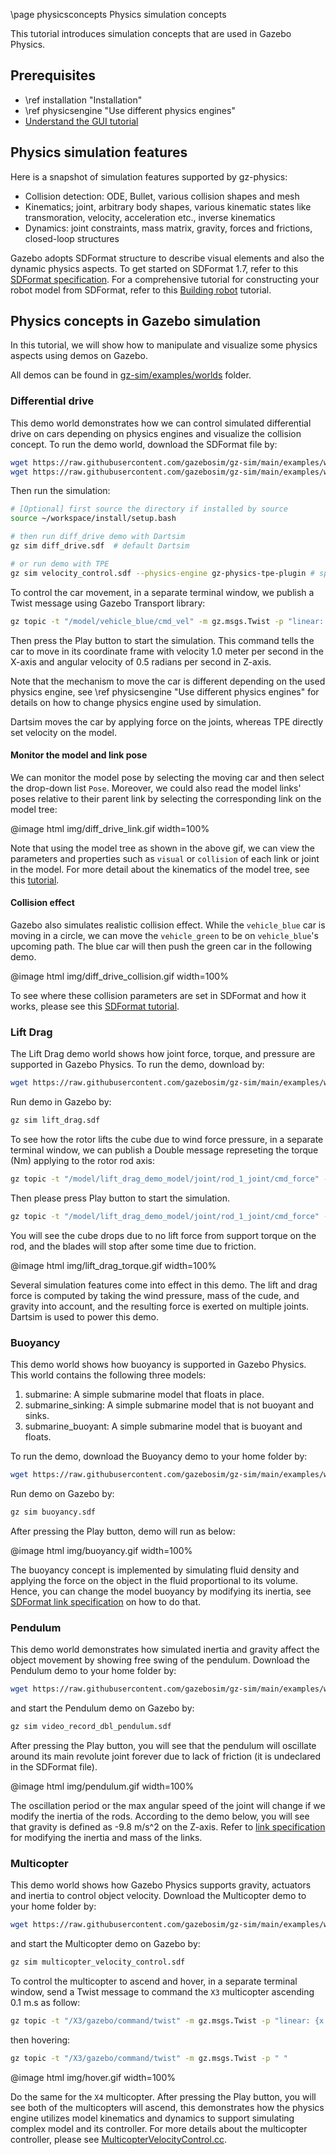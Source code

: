 \page physicsconcepts Physics simulation concepts

This tutorial introduces simulation concepts that are used in Gazebo Physics.

## Prerequisites

- \ref installation "Installation"
- \ref physicsengine "Use different physics engines"
- [Understand the GUI tutorial](https://gazebosim.org/docs/fortress/gui)

## Physics simulation features

Here is a snapshot of simulation features supported by gz-physics:

- Collision detection: ODE, Bullet, various collision shapes and mesh
- Kinematics; joint, arbitrary body shapes, various kinematic states like transmoration, velocity, acceleration etc., inverse kinematics
- Dynamics: joint constraints, mass matrix, gravity, forces and frictions, closed-loop structures

Gazebo adopts SDFormat structure to describe visual elements and
also the dynamic physics aspects. To get started on SDFormat 1.7, refer to this
[SDFormat specification](http://sdformat.org/spec?ver=1.7&elem=sdf).
For a comprehensive tutorial for constructing your robot model from SDFormat, refer to this [Building robot](https://gazebosim.org/docs/fortress/building_robot) tutorial.

## Physics concepts in Gazebo simulation

In this tutorial, we will show how to
manipulate and visualize some physics aspects using demos on Gazebo.

All demos can be found in [gz-sim/examples/worlds](https://github.com/gazebosim/gz-sim/blob/main/examples/worlds/) folder.

### Differential drive

This demo world demonstrates how we can control simulated differential drive on
cars depending on physics engines and visualize the collision concept.
To run the demo world, download the SDFormat file by:

```bash
wget https://raw.githubusercontent.com/gazebosim/gz-sim/main/examples/worlds/diff_drive.sdf -P ~
wget https://raw.githubusercontent.com/gazebosim/gz-sim/main/examples/worlds/velocity_control.sdf -P ~
```

Then run the simulation:

```bash
# [Optional] first source the directory if installed by source
source ~/workspace/install/setup.bash

# then run diff_drive demo with Dartsim
gz sim diff_drive.sdf  # default Dartsim

# or run demo with TPE
gz sim velocity_control.sdf --physics-engine gz-physics-tpe-plugin # specify TPE as physics engine
```

To control the car movement, in a separate terminal window, we publish a
Twist message using Gazebo Transport library:

```bash
gz topic -t "/model/vehicle_blue/cmd_vel" -m gz.msgs.Twist -p "linear: {x: 1.0}, angular: {z: 0.5}"
```

Then press the Play button to start the simulation.
This command tells the car to move in its coordinate frame with velocity
1.0 meter per second in the X-axis and angular velocity of 0.5 radians per
second in Z-axis.

Note that the mechanism to move the car is different depending on the used physics
engine, see \ref physicsengine "Use different physics engines" for details on how to change physics engine used by simulation.

Dartsim moves the car by applying force on the joints, whereas TPE directly set velocity on the model.

#### Monitor the model and link pose

We can monitor the model pose by selecting the moving car and then
select the drop-down list `Pose`. Moreover, we could also read the model
links' poses relative to their parent link by selecting the
corresponding link on the model tree:

@image html img/diff_drive_link.gif width=100%

Note that using the model tree as shown in the above gif, we can view the
parameters and properties such as `visual` or `collision` of each link or joint
in the model. For more detail about the kinematics of the model tree, see this
[tutorial](http://sdformat.org/tutorials?tut=spec_model_kinematics&cat=specification&).

#### Collision effect

Gazebo also simulates realistic collision effect. While the `vehicle_blue`
car is moving in a circle, we can move the `vehicle_green` to be on `vehicle_blue`'s
upcoming path. The blue car will then push the green car in the following demo.

@image html img/diff_drive_collision.gif width=100%

To see where these collision parameters are set in SDFormat and how it works,
please see this [SDFormat tutorial](http://sdformat.org/tutorials?tut=spec_shapes&cat=specification&).

### Lift Drag

The Lift Drag demo world shows how joint force, torque, and pressure are supported in
Gazebo Physics. To run the demo, download by:

```bash
wget https://raw.githubusercontent.com/gazebosim/gz-sim/main/examples/worlds/lift_drag.sdf -P ~
```

Run demo in Gazebo by:

```bash
gz sim lift_drag.sdf
```

To see how the rotor lifts the cube due to wind force pressure, in a separate terminal window, we can publish a
Double message represeting the torque (Nm) applying to
the rotor rod axis:

```bash
gz topic -t "/model/lift_drag_demo_model/joint/rod_1_joint/cmd_force" -m gz.msgs.Double  -p "data: 0.7"
```

Then please press Play button to start the simulation.

```bash
gz topic -t "/model/lift_drag_demo_model/joint/rod_1_joint/cmd_force" -m gz.msgs.Double  -p "data: 0.0"
```

You will see the cube drops due to no lift force from support torque on the rod,
and the blades will stop after some time due to friction.

@image html img/lift_drag_torque.gif width=100%

Several simulation features come into effect in this demo. The lift and drag force is computed by taking the wind pressure, mass of the cude, and gravity into account, and the resulting force is exerted on multiple joints. Dartsim is used to power this demo.

### Buoyancy

This demo world shows how buoyancy is supported in Gazebo Physics. This world
contains the following three models:

  1. submarine: A simple submarine model that floats in place.
  2. submarine_sinking: A simple submarine model that is not buoyant and sinks.
  3. submarine_buoyant: A simple submarine model that is buoyant and floats.

To run the demo, download the Buoyancy demo to your home folder by:

```bash
wget https://raw.githubusercontent.com/gazebosim/gz-sim/main/examples/worlds/buoyancy.sdf -P ~
```

Run demo on Gazebo by:

```bash
gz sim buoyancy.sdf
```

After pressing the Play button, demo will run as below:

@image html img/buoyancy.gif width=100%

The buoyancy concept is implemented by
simulating fluid density and applying the force on the object in the fluid
proportional to its volume. Hence, you can change the model buoyancy by modifying its
inertia, see [SDFormat link specification](http://sdformat.org/spec?ver=1.7&elem=link) on how to do that.

### Pendulum

This demo world demonstrates how simulated inertia and gravity affect the object
movement by showing free swing of the pendulum. Download the
Pendulum demo to your home folder by:

```bash
wget https://raw.githubusercontent.com/gazebosim/gz-sim/main/examples/worlds/video_record_dbl_pendulum.sdf -P ~
```

and start the Pendulum demo on Gazebo by:

```bash
gz sim video_record_dbl_pendulum.sdf
```

After pressing the Play button, you will see that the pendulum will oscillate around
its main revolute joint forever due to lack of friction (it is undeclared in the
SDFormat file).

@image html img/pendulum.gif width=100%

The oscillation period or the max angular speed of the joint
will change if we modify the inertia of the rods. According to the demo below,
you will see that gravity is defined as -9.8 m/s^2 on the Z-axis. Refer to
[link specification](http://sdformat.org/spec?ver=1.7&elem=link) for modifying
the inertia and mass of the links.

### Multicopter

This demo world shows how Gazebo Physics supports gravity, actuators and
inertia to control object velocity.
Download the Multicopter demo to your home folder by:

```bash
wget https://raw.githubusercontent.com/gazebosim/gz-sim/main/examples/worlds/multicopter_velocity_control.sdf -P ~
```

and start the Multicopter demo on Gazebo by:

```bash
gz sim multicopter_velocity_control.sdf
```

To control the multicopter to ascend and hover, in a separate terminal window, send a
Twist message to command the `X3` multicopter
ascending 0.1 m.s as follow:

```bash
gz topic -t "/X3/gazebo/command/twist" -m gz.msgs.Twist -p "linear: {x:0 y: 0 z: 0.1} angular {z: 0}"
```

then hovering:

```bash
gz topic -t "/X3/gazebo/command/twist" -m gz.msgs.Twist -p " "
```

@image html img/hover.gif width=100%

Do the same for the `X4` multicopter. After pressing the Play button, you will see
both of the multicopters will ascend, this demonstrates how the physics engine
utilizes model kinematics and dynamics to support simulating complex model and
its controller. For more details about the multicopter controller, please see
[MulticopterVelocityControl.cc](https://github.com/gazebosim/gz-sim/blob/main/src/systems/multicopter_control/MulticopterVelocityControl.cc).
